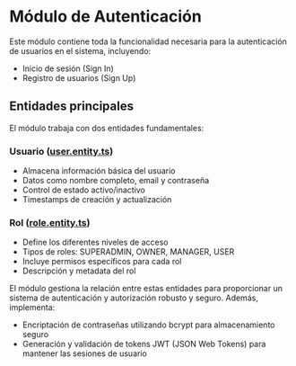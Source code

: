 # Módulo de Autenticación

Este módulo contiene toda la funcionalidad necesaria para la autenticación de usuarios en el sistema, incluyendo:

- Inicio de sesión (Sign In)
- Registro de usuarios (Sign Up)

## Entidades principales

El módulo trabaja con dos entidades fundamentales:

### Usuario ([user.entity.ts](./user/entity/user.entity.ts))
- Almacena información básica del usuario
- Datos como nombre completo, email y contraseña
- Control de estado activo/inactivo
- Timestamps de creación y actualización

### Rol ([role.entity.ts](./role/entity/role.entity.ts)) 
- Define los diferentes niveles de acceso
- Tipos de roles: SUPERADMIN, OWNER, MANAGER, USER
- Incluye permisos específicos para cada rol
- Descripción y metadata del rol

El módulo gestiona la relación entre estas entidades para proporcionar un sistema de autenticación y autorización robusto y seguro. Además, implementa:

- Encriptación de contraseñas utilizando bcrypt para almacenamiento seguro
- Generación y validación de tokens JWT (JSON Web Tokens) para mantener las sesiones de usuario